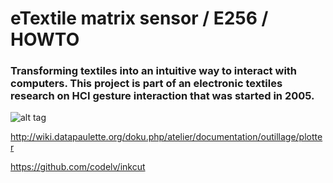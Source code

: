# eTextile matrix sensor / E256 / HOWTO

### Transforming textiles into an intuitive way to interact with computers. This project is part of an electronic textiles research on HCI gesture interaction that was started in 2005.

![alt tag](https://farm1.staticflickr.com/789/40837526952_12d6bf42cf_z_d.jpg)

http://wiki.datapaulette.org/doku.php/atelier/documentation/outillage/plotter

https://github.com/codelv/inkcut